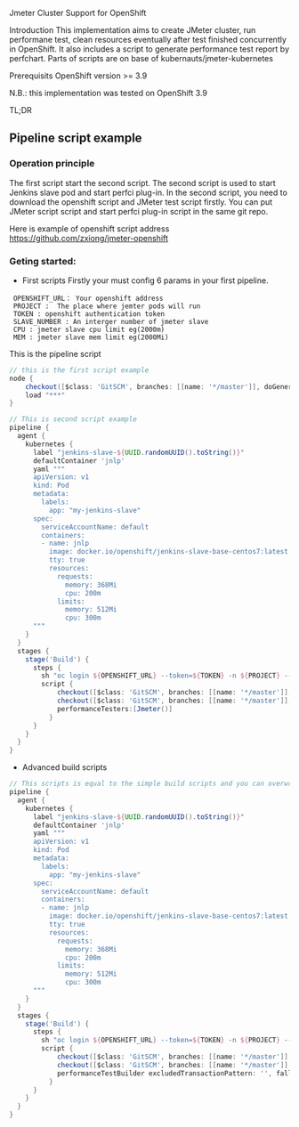 Jmeter Cluster Support for OpenShift

Introduction
This implementation aims to create JMeter cluster, run performane test, clean resources eventually after test finished concurrently in OpenShift. It also includes a script to generate performance test report by perfchart. Parts of scripts are on base of kubernauts/jmeter-kubernetes

Prerequisits
OpenShift version >= 3.9

N.B.: this implementation was tested on OpenShift 3.9

TL;DR
## Pipeline script example

### Operation principle

 The first script start the second script. The second script is used to start Jenkins slave pod and start perfci plug-in. In the second script, you need to download the openshift script and JMeter test script firstly. You can put JMeter script script and start perfci plug-in script in the same git repo.

Here is example of openshift script address https://github.com/zxiong/jmeter-openshift


### Geting  started:

-   First scripts
Firstly your must config 6 params in your first pipeline.

```
 OPENSHIFT_URL： Your openshift address
 PROJECT :  The place where jemter pods will run 
 TOKEN : openshift authentication token
 SLAVE_NUMBER : An interger number of jmeter slave
 CPU : jmeter slave cpu limit eg(2000m)
 MEM : jmeter slave mem limit eg(2000Mi)
```
This is the pipeline script 
``` groovy
// this is the first script example 
node {
    checkout([$class: 'GitSCM', branches: [[name: '*/master']], doGenerateSubmoduleConfigurations: false, extensions: [[$class: 'RelativeTargetDirectory', relativeTargetDir: '']], submoduleCfg: [], userRemoteConfigs: [[name: '***', url: '***']]])
    load "***"
}
```

``` groovy
// This is second script example
pipeline {
  agent {
    kubernetes {
      label "jenkins-slave-${UUID.randomUUID().toString()}"
      defaultContainer 'jnlp'
      yaml """
      apiVersion: v1
      kind: Pod
      metadata:
        labels:
          app: "my-jenkins-slave"
      spec:
        serviceAccountName: default
        containers:
        - name: jnlp
          image: docker.io/openshift/jenkins-slave-base-centos7:latest
          tty: true
          resources:
            requests:
              memory: 368Mi
              cpu: 200m
            limits:
              memory: 512Mi
              cpu: 300m
      """
    }
  }
  stages {
    stage('Build') {
      steps {
        sh "oc login ${OPENSHIFT_URL} --token=${TOKEN} -n ${PROJECT} --insecure-skip-tls-verify; oc get pods"
        script {
            checkout([$class: 'GitSCM', branches: [[name: '*/master']], doGenerateSubmoduleConfigurations: false, extensions: [], submoduleCfg: [], userRemoteConfigs: [[name: '', url: 'your openshift-scripts address']]]) 
            checkout([$class: 'GitSCM', branches: [[name: '*/master']], doGenerateSubmoduleConfigurations: false, extensions: [[$class: 'RelativeTargetDirectory', relativeTargetDir: 'jmx']], submoduleCfg: [], userRemoteConfigs: [[name: 'jmx', url: 'your jmeter scrpit address']]])
            performanceTesters:[Jmeter()]
          }
      }
    }
  }
}

```

- Advanced build scripts

``` groovy
// This scripts is equal to the simple build scripts and you can overwrite any number of params,  all the params are default in programme if you don't overwrite them.
pipeline {
  agent {
    kubernetes {
      label "jenkins-slave-${UUID.randomUUID().toString()}"
      defaultContainer 'jnlp'
      yaml """
      apiVersion: v1
      kind: Pod
      metadata:
        labels:
          app: "my-jenkins-slave"
      spec:
        serviceAccountName: default
        containers:
        - name: jnlp
          image: docker.io/openshift/jenkins-slave-base-centos7:latest
          tty: true
          resources:
            requests:
              memory: 368Mi
              cpu: 200m
            limits:
              memory: 512Mi
              cpu: 300m
      """
    }
  }
  stages {
    stage('Build') {
      steps {
        sh "oc login ${OPENSHIFT_URL} --token=${TOKEN} -n ${PROJECT} --insecure-skip-tls-verify; oc get pods"
        script {
            checkout([$class: 'GitSCM', branches: [[name: '*/master']], doGenerateSubmoduleConfigurations: false, extensions: [], submoduleCfg: [], userRemoteConfigs: [[name: 'jmeter-openshift', url: 'https://github.com/SupLinux/jmeter-openshift.git']]]) 
            checkout([$class: 'GitSCM', branches: [[name: '*/master']], doGenerateSubmoduleConfigurations: false, extensions: [[$class: 'RelativeTargetDirectory', relativeTargetDir: 'jmx']], submoduleCfg: [], userRemoteConfigs: [[name: 'jmx', url: 'https://github.com/SupLinux/jmx.git']]])
            performanceTestBuilder excludedTransactionPattern: '', fallbackTimezone: 'UTC', keepBuilds: 5, perfchartsCommand: "sh openshift/gen_report.sh", performanceTesters: [Jmeter(disabled: false, jmeterArgs: '', jmeterCommand: "sh $WORKSPACE/openshift/run_test.sh", jmxExcludingPattern: '', jmxIncludingPattern: 'jmx/*.jmx', noAutoJTL: false)], reportTemplate: 'perf-baseline', resultDir: 'perf-output/'
          }
      }
    }
  }
}
```
